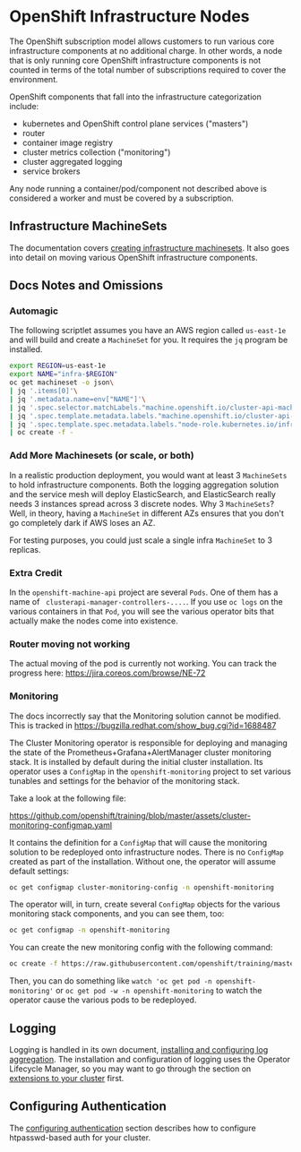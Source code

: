 # OpenShift Infrastructure Nodes
The OpenShift subscription model allows customers to run various core
infrastructure components at no additional charge. In other words, a node
that is only running core OpenShift infrastructure components is not counted
in terms of the total number of subscriptions required to cover the
environment.

OpenShift components that fall into the infrastructure categorization
include:

* kubernetes and OpenShift control plane services ("masters")
* router
* container image registry
* cluster metrics collection ("monitoring")
* cluster aggregated logging
* service brokers

Any node running a container/pod/component not described above is considered
a worker and must be covered by a subscription.

## Infrastructure MachineSets
The documentation covers [creating infrastructure machinesets](https://docs.openshift.com/container-platform/4.0/machine_management/creating-infrastructure-machinesets.html). It also goes into detail on moving various OpenShift infrastructure components.

## Docs Notes and Omissions

### Automagic

The following scriptlet assumes you have an AWS region called `us-east-1e`
and will build and create a `MachineSet` for you. It requires the `jq`
program be installed.

```bash
export REGION=us-east-1e
export NAME="infra-$REGION"
oc get machineset -o json\
| jq '.items[0]'\
| jq '.metadata.name=env["NAME"]'\
| jq '.spec.selector.matchLabels."machine.openshift.io/cluster-api-machineset"=env["NAME"]'\
| jq '.spec.template.metadata.labels."machine.openshift.io/cluster-api-machineset"=env["NAME"]'\
| jq '.spec.template.spec.metadata.labels."node-role.kubernetes.io/infra"=""'\
| oc create -f -
```

### Add More Machinesets (or scale, or both)
In a realistic production deployment, you would want at least 3 `MachineSets`
to hold infrastructure components. Both the logging aggregation solution and
the service mesh will deploy ElasticSearch, and ElasticSearch really needs 3
instances spread across 3 discrete nodes. Why 3 `MachineSets`? Well, in
theory, having a `MachineSet` in different AZs ensures that you don't go
completely dark if AWS loses an AZ.

For testing purposes, you could just scale a single infra `MachineSet` to 3
replicas.

### Extra Credit
In the `openshift-machine-api` project are several `Pods`. One of them has a
name of ` clusterapi-manager-controllers-....`. If you use `oc logs` on the
various containers in that `Pod`, you will see the various operator bits that
actually make the nodes come into existence.

### Router moving not working
The actual moving of the pod is currently not working. You can track the
progress here: https://jira.coreos.com/browse/NE-72

### Monitoring
The docs incorrectly say that the Monitoring solution cannot be modified.
This is tracked in https://bugzilla.redhat.com/show_bug.cgi?id=1688487

The Cluster Monitoring operator is responsible for deploying and managing the
state of the Prometheus+Grafana+AlertManager cluster monitoring stack. It is
installed by default during the initial cluster installation. Its operator
uses a `ConfigMap` in the `openshift-monitoring` project to set various
tunables and settings for the behavior of the monitoring stack.

Take a look at the following file:

https://github.com/openshift/training/blob/master/assets/cluster-monitoring-configmap.yaml

It contains the definition for a `ConfigMap` that will cause the monitoring
solution to be redeployed onto infrastructure nodes. There is no `ConfigMap`
created as part of the installation. Without one, the operator will assume
default settings:

```sh
oc get configmap cluster-monitoring-config -n openshift-monitoring
```

The operator will, in turn, create several `ConfigMap` objects for the
various monitoring stack components, and you can see them, too:

```sh
oc get configmap -n openshift-monitoring
```

You can create the new monitoring config with the following command:

```sh
oc create -f https://raw.githubusercontent.com/openshift/training/master/assets/cluster-monitoring-configmap.yaml
```

Then, you can do something like `watch 'oc get pod -n openshift-monitoring'`
or `oc get pod -w -n openshift-monitoring` to watch the operator cause the
various pods to be redeployed.

## Logging
Logging is handled in its own document, [installing and configuring log
aggregation](08-logging.md). The installation and configuration of logging
uses the Operator Lifecycle Manager, so you may want to go through the
section on [extensions to your cluster](07-extensions.md) first.

## Configuring Authentication
The [configuring authentication](06-authentication.md) section describes how
to configure htpasswd-based auth for your cluster.
